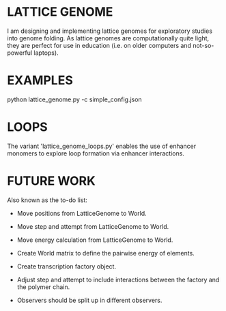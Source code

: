 # LATTICE GENOME

I am designing and implementing lattice genomes for exploratory studies into genome folding. As lattice genomes are computationally quite light, they are perfect for use in education (i.e. on older computers and not-so-powerful laptops).


# EXAMPLES

  python lattice_genome.py -c simple_config.json


# LOOPS

The variant 'lattice_genome_loops.py' enables the use of enhancer monomers to explore loop formation via enhancer interactions.


# FUTURE WORK

Also known as the to-do list:

- Move positions from LatticeGenome to World.
- Move step and attempt from LatticeGenome to World.
- Move energy calculation from LatticeGenome to World.

- Create World matrix to define the pairwise energy of elements.
- Create transcription factory object.
- Adjust step and attempt to include interactions between the factory and the
  polymer chain.

- Observers should be split up in different observers.
